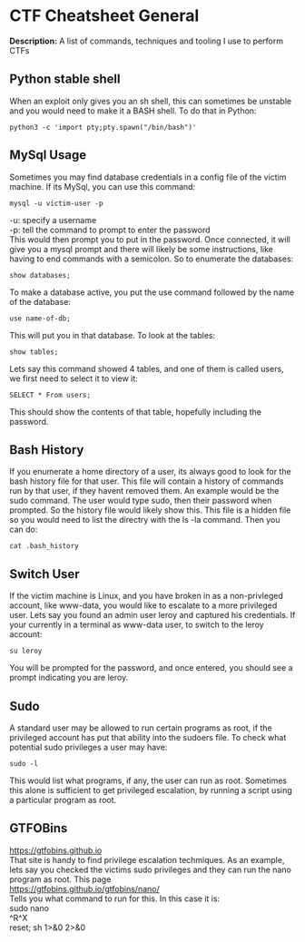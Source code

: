 # CTF Cheatsheet General

**Description:** A list of commands, techniques and tooling I use to perform CTFs

## Python stable shell
When an exploit only gives you an sh shell, this can sometimes be unstable and you would need to make it a BASH shell. To do that in Python:
```
python3 -c 'import pty;pty.spawn("/bin/bash")'
```

## MySql Usage
Sometimes you may find database credentials in a config file of the victim machine. If its MySql, you can use this command:
```
mysql -u victim-user -p
```
-u: specify a username \
-p: tell the command to prompt to enter the password \
This would then prompt you to put in the password. Once connected, it will give you a mysql prompt and there will likely be some instructions, like having to end commands with a semicolon. So to enumerate the databases:
```
show databases;
```
To make a database active, you put the use command followed by the name of the database:
```
use name-of-db;
```
This will put you in that database. To look at the tables:
```
show tables;
```
Lets say this command showed 4 tables, and one of them is called users, we first need to select it to view it:
```
SELECT * From users;
```
This should show the contents of that table, hopefully including the password.

## Bash History
If you enumerate a home directory of a user, its always good to look for the bash history file for that user. This file will contain a history of commands run by that user, if they havent removed them. An example would be the sudo command. The user would type sudo, then their password when prompted. So the history file would likely show this. This file is a hidden file so you would need to list the directry with the ls -la command. Then you can do:
```
cat .bash_history
```

## Switch User
If the victim machine is Linux, and you have broken in as a non-privleged account, like www-data, you would like to escalate to a more privileged user. Lets say you found an admin user leroy and captured his credentials. If your currently in a terminal as www-data user, to switch to the leroy account:
```
su leroy
```
You will be prompted for the password, and once entered, you should see a prompt indicating you are leroy.

## Sudo
A standard user may be allowed to run certain programs as root, if the privileged account has put that ability into the sudoers file. To check what potential sudo privileges a user may have:
```
sudo -l
```
This would list what programs, if any, the user can run as root. Sometimes this alone is sufficient to get privileged escalation, by running a script using a particular program as root.

## GTFOBins
https://gtfobins.github.io \
That site is handy to find privilege escalation techmiques. As an example, lets say you checked the victims sudo privileges and they can run the nano program as root. This page \
https://gtfobins.github.io/gtfobins/nano/ \
Tells you what command to run for this. In this case it is: \
sudo nano \
^R^X \
reset; sh 1>&0 2>&0





